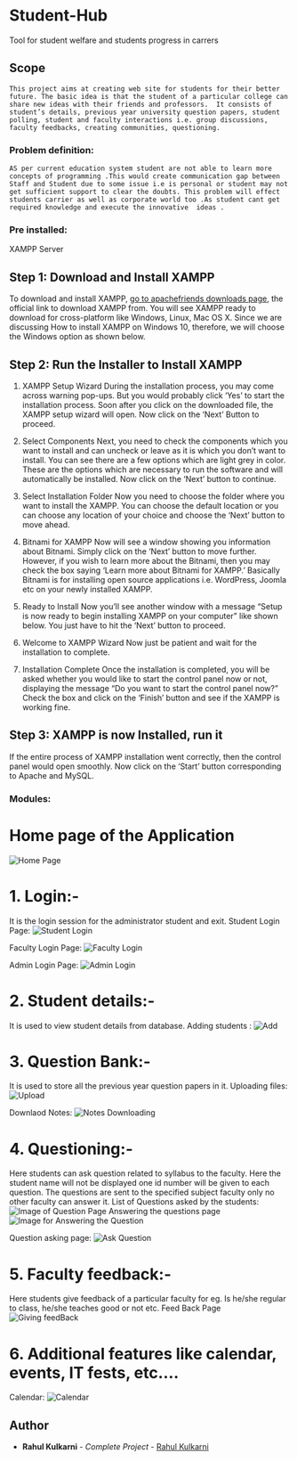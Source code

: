 # Student-Hub
Tool for student welfare and students progress in carrers

## Scope

 	This project aims at creating web site for students for their better future. The basic idea is that the student of a particular college can share new ideas with their friends and professors.  It consists of student’s details, previous year university question papers, student polling, student and faculty interactions i.e. group discussions, faculty feedbacks, creating communities, questioning.  
  
 ### Problem definition:
```
AS per current education system student are not able to learn more concepts of programming .This would create communication gap between Staff and Student due to some issue i.e is personal or student may not get sufficient support to clear the doubts. This problem will effect students carrier as well as corporate world too .As student cant get required knowledge and execute the innovative  ideas . 
```

### Pre installed:
 XAMPP Server
 ## Step 1: Download and Install XAMPP
 To download and install XAMPP, [go to apachefriends downloads page](https://www.apachefriends.org/download.html), the official link to download XAMPP from. You will see XAMPP ready to download for cross-platform like Windows, Linux, Mac OS X. Since we are discussing How to install XAMPP on Windows 10, therefore, we will choose the Windows option as shown below.
 
 ## Step 2: Run the Installer to Install XAMPP
 1. XAMPP Setup Wizard
During the installation process, you may come across warning pop-ups. But you would probably click ‘Yes’ to start the installation process. Soon after you click on the downloaded file, the XAMPP setup wizard will open. Now click on the ‘Next’ Button to proceed.

2. Select Components
Next, you need to check the components which you want to install and can uncheck or leave as it is which you don’t want to install. You can see there are a few options which are light grey in color. These are the options which are necessary to run the software and will automatically be installed. Now click on the ‘Next’ button to continue.
3. Select Installation Folder
Now you need to choose the folder where you want to install the XAMPP. You can choose the default location or you can choose any location of your choice and choose the ‘Next’ button to move ahead.
4. Bitnami for XAMPP
Now will see a window showing you information about Bitnami. Simply click on the ‘Next’ button to move further. However, if you wish to learn more about the Bitnami, then you may check the box saying ‘Learn more about Bitnami for XAMPP.’
Basically Bitnami is for installing open source applications i.e. WordPress, Joomla etc on your newly installed XAMPP.
5. Ready to Install
Now you’ll see another window with a message “Setup is now ready to begin installing XAMPP on your computer” like shown below. You just have to hit the ‘Next’ button to proceed.
6. Welcome to XAMPP Wizard
Now just be patient and wait for the installation to complete.

7. Installation Complete
Once the installation is completed, you will be asked whether you would like to start the control panel now or not, displaying the message “Do you want to start the control panel now?” Check the box and click on the ‘Finish’ button and see if the XAMPP is working fine.
## Step 3: XAMPP is now Installed, run it
If the entire process of XAMPP installation went correctly, then the control panel would open smoothly. Now click on the ‘Start’ button corresponding to Apache and MySQL.


### Modules:

# Home page of the Application
![Home Page](Images/login.png)

# 1. Login:-
It is the login session for the administrator student
and exit.
Student Login Page:
![Student Login](Images/flogin.png)

Faculty Login Page:
![Faculty Login](Images/flogin.png)

Admin Login Page:
![Admin Login](Images/flogin.png)

# 2. Student details:-
It is used to view student details from database.
Adding students :
![Add](Images/register.png)

# 3. Question Bank:-
It is used to store all the previous year question
papers in it.
Uploading files:
![Upload](Images/uploadnotes.png)

Downlaod Notes:
![Notes Downloading](Images/download.png)
# 4. Questioning:-
Here students can ask question related to syllabus to the
faculty. Here the student name will not be displayed
one id number will be given to each question. The
questions are sent to the specified subject faculty only no
other faculty can answer it.
List of Questions asked by the students:
![Image of Question Page](Images/anslist.png)
Answering the questions page
![Image for Answering the Question](Images/ansreply.png)

Question asking page:
![Ask Question](Images/question.png)
# 5. Faculty feedback:-
Here students give feedback of a particular faculty for eg.
Is he/she regular to class, he/she teaches good or not
etc.
Feed Back Page 
![Giving feedBack](Images/feedback.png)

# 6. Additional features like calendar, events, IT fests, etc….
Calendar:
![Calendar](Images/calendar.png)

## Author
* **Rahul Kulkarni** - *Complete Project* - [Rahul Kulkarni](https://github.com/rahulkulkarni40)



